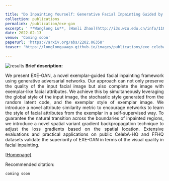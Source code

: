 ```yaml
---

title: "Do Inpainting Yourself: Generative Facial Inpainting Guided by Exemplars"
collection: publications
permalink: /publication/exe-gan
excerpt: ' **Wanglong Lu**, [Hanli Zhao](http://i3s.wzu.edu.cn/info/1104/1183.htm), [Xianta Jiang](http://www.cs.mun.ca/~xiantaj/), [Xiaogang Jin](http://www.cad.zju.edu.cn/home/jin/), Yongliang Yang, Min Wang, Jiankai Lyu, and Kaijie Shi'
date: 2022-02-13
venue: 'Coming soon'
paperurl: 'https://arxiv.org/abs/2202.06358'
teaser: 'https://longlongaaago.github.io/images/publications/exe_celeba_diverse.png'

---
```


![results](https://longlongaaago.github.io/images/publications/exe_celeba_diverse.png)
<b> Brief description:</b>
<div style="text-align: justify"> We present EXE-GAN, a novel exemplar-guided facial inpainting framework using generative adversarial networks. Our approach can not only preserve the quality of the input facial image but also complete the image with exemplar-like facial attributes. We achieve this by simultaneously leveraging the global style of the input image, the stochastic style generated from the random latent code, and the exemplar style of exemplar image. We introduce a novel attribute similarity metric to encourage networks to learn the style of facial attributes from the exemplar in a self-supervised way. To guarantee the natural transition across the boundaries of inpainted regions, we introduce a novel spatial variant gradient backpropagation technique to adjust the loss gradients based on the spatial location. Extensive evaluations and practical applications on public CelebA-HQ and FFHQ datasets validate the superiority of EXE-GAN in terms of the visual quality in facial inpainting. </div>


[[Homepage]](https://longlongaaago.github.io/EXE-GAN/)


Recommended citation: 

```
coming soon
```
